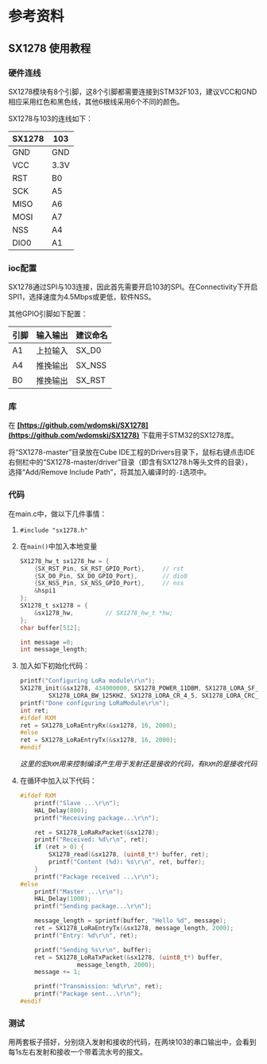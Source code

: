 # 参考资料

## SX1278 使用教程

### 硬件连线

SX1278模块有8个引脚，这8个引脚都需要连接到STM32F103，建议VCC和GND相应采用红色和黑色线，其他6根线采用6个不同的颜色。

SX1278与103的连线如下：

SX1278 | 103
-------|------
GND | GND
VCC | 3.3V
RST | B0
SCK | A5
MISO | A6
MOSI | A7
NSS | A4
DIO0 | A1

### ioc配置

SX1278通过SPI与103连接，因此首先需要开启103的SPI。在Connectivity下开启SPI1，选择速度为4.5Mbps或更低，软件NSS。

其他GPIO引脚如下配置：

引脚 | 输入输出 | 建议命名
----|--------|--------
A1 | 上拉输入 | SX_D0
A4 | 推挽输出 | SX_NSS
B0 | 推挽输出 | SX_RST

### 库

在 **<u>[https://github.com/wdomski/SX1278](https://github.com/wdomski/SX1278)</u>** 下载用于STM32的SX1278库。

将“SX1278-master”目录放在Cube IDE工程的Drivers目录下，鼠标右键点击IDE右侧栏中的“SX1278-master/driver”目录（即含有SX1278.h等头文件的目录），选择“Add/Remove Include Path”，将其加入编译时的`-I`选项中。

### 代码

在main.c中，做以下几件事情：

1. `#include "sx1278.h"`
2. 在`main()`中加入本地变量

    ```c
    SX1278_hw_t sx1278_hw = {
        {SX_RST_Pin, SX_RST_GPIO_Port},     // rst
        {SX_D0_Pin, SX_D0_GPIO_Port},       // dio0
        {SX_NSS_Pin, SX_NSS_GPIO_Port},     // nss
        &hspi1
    };
    SX1278_t sx1278 = {
        &sx1278_hw,         // SX1278_hw_t *hw;
    };
    char buffer[512];

    int message =0;
    int message_length;
    ```

3. 加入如下初始化代码：

    ```c
    printf("Configuring LoRa module\r\n");
    SX1278_init(&sx1278, 434000000, SX1278_POWER_11DBM, SX1278_LORA_SF_7,
            SX1278_LORA_BW_125KHZ, SX1278_LORA_CR_4_5, SX1278_LORA_CRC_EN, 10);
    printf("Done configuring LoRaModule\r\n");
    int ret;
    #ifdef RXM
    ret = SX1278_LoRaEntryRx(&sx1278, 16, 2000);
    #else
    ret = SX1278_LoRaEntryTx(&sx1278, 16, 2000);
    #endif
    ```

    *这里的宏`RXM`用来控制编译产生用于发射还是接收的代码，有`RXM`的是接收代码*

4. 在循环中加入以下代码：

    ```c
    #ifdef RXM
        printf("Slave ...\r\n");
        HAL_Delay(800);
        printf("Receiving package...\r\n");

        ret = SX1278_LoRaRxPacket(&sx1278);
        printf("Received: %d\r\n", ret);
        if (ret > 0) {
            SX1278_read(&sx1278, (uint8_t*) buffer, ret);
            printf("Content (%d): %s\r\n", ret, buffer);
        }
        printf("Package received ...\r\n");
    #else
        printf("Master ...\r\n");
        HAL_Delay(1000);
        printf("Sending package...\r\n");

        message_length = sprintf(buffer, "Hello %d", message);
        ret = SX1278_LoRaEntryTx(&sx1278, message_length, 2000);
        printf("Entry: %d\r\n", ret);

        printf("Sending %s\r\n", buffer);
        ret = SX1278_LoRaTxPacket(&sx1278, (uint8_t*) buffer,
                    message_length, 2000);
        message += 1;

        printf("Transmission: %d\r\n", ret);
        printf("Package sent...\r\n");
    #endif
    ```

### 测试

用两套板子搭好，分别烧入发射和接收的代码，在两块103的串口输出中，会看到每1s左右发射和接收一个带着流水号的报文。
